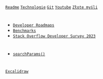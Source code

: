 [`Readme`](/Readme.md)
[`Technologie`](/technologies.md)
[`Git`](/git.md)
[`Youtube`](/youtube.md)
[`Złote myśli`](/gold.md)

#

- [`Developer Roadmaps`](https://roadmap.sh/)
- [`Benchmarks`](https://krausest.github.io/js-framework-benchmark/current.html)
- [`Stack Overflow Developer Survey 2023`](https://survey.stackoverflow.co/2023/#technology-most-popular-technologies)

#

- [`searchParams()`](https://developer.mozilla.org/en-US/docs/Web/API/URL/searchParams)

#

[`Excalidraw`](https://excalidraw.com/)
